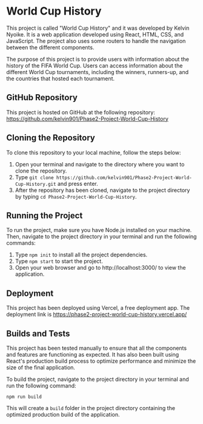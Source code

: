 

# World Cup History

This project is called "World Cup History" and it was developed by Kelvin Nyoike. It is a web application developed using React, HTML, CSS, and JavaScript. The project also uses some routers to handle the navigation between the different components.

The purpose of this project is to provide users with information about the history of the FIFA World Cup. Users can access information about the different World Cup tournaments, including the winners, runners-up, and the countries that hosted each tournament.

## GitHub Repository

This project is hosted on GitHub at the following repository: https://github.com/kelvin901/Phase2-Project-World-Cup-History

## Cloning the Repository

To clone this repository to your local machine, follow the steps below:

1. Open your terminal and navigate to the directory where you want to clone the repository.
2. Type `git clone https://github.com/kelvin901/Phase2-Project-World-Cup-History.git` and press enter.
3. After the repository has been cloned, navigate to the project directory by typing `cd Phase2-Project-World-Cup-History`.

## Running the Project

To run the project, make sure you have Node.js installed on your machine. Then, navigate to the project directory in your terminal and run the following commands:

1. Type `npm init` to install all the project dependencies.
2. Type `npm start` to start the project.
3. Open your web browser and go to http://localhost:3000/ to view the application.

## Deployment

This project has been deployed using Vercel, a free deployment app. The deployment link is https://phase2-project-world-cup-history.vercel.app/

## Builds and Tests

This project has been tested manually to ensure that all the components and features are functioning as expected. It has also been built using React's production build process to optimize performance and minimize the size of the final application. 

To build the project, navigate to the project directory in your terminal and run the following command:

`npm run build`

This will create a `build` folder in the project directory containing the optimized production build of the application.